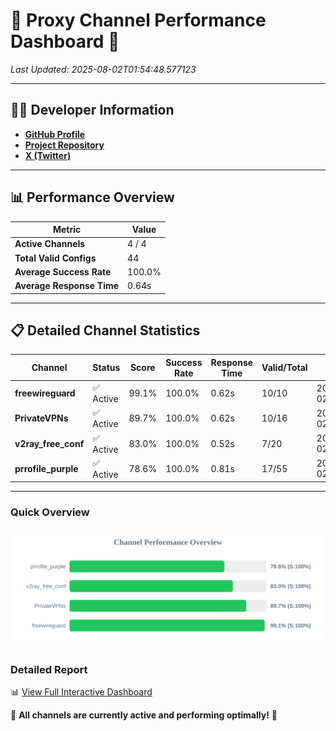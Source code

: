 # 🌟 Proxy Channel Performance Dashboard 🌟

_Last Updated: 2025-08-02T01:54:48.577123_

---

## 👩‍💻 Developer Information

- **[GitHub Profile](https://github.com/4n0nymou3)**  
- **[Project Repository](https://github.com/4n0nymou3/multi-proxy-config-fetcher)**  
- **[X (Twitter)](https://x.com/4n0nymou3)**  

---

## 📊 Performance Overview

| Metric                | Value       |
|-----------------------|-------------|
| **Active Channels**   | 4 / 4       |
| **Total Valid Configs** | 44          |
| **Average Success Rate** | 100.0%      |
| **Average Response Time** | 0.64s       |

---

## 📋 Detailed Channel Statistics

| Channel          | Status     | Score  | Success Rate | Response Time | Valid/Total | Last Success               |
|------------------|------------|--------|--------------|---------------|-------------|----------------------------|
| **freewireguard**  | ✅ Active  | 99.1%  | 100.0% | 0.62s         | 10/10       | 2025-08-02T01:54:48.575219 |
| **PrivateVPNs**  | ✅ Active  | 89.7%  | 100.0% | 0.62s         | 10/16       | 2025-08-02T01:54:47.934927 |
| **v2ray_free_conf**  | ✅ Active  | 83.0%  | 100.0% | 0.52s         | 7/20       | 2025-08-02T01:54:47.275537 |
| **prrofile_purple**  | ✅ Active  | 78.6%  | 100.0% | 0.81s         | 17/55       | 2025-08-02T01:54:46.654052 |

---

### Quick Overview
<div align="center">
  <a href="https://raw.githubusercontent.com/nullluser/NullRepo/refs/heads/main/assets/channel_stats_chart.svg">
    <img src="https://raw.githubusercontent.com/nullluser/NullRepo/refs/heads/main/assets/channel_stats_chart.svg" alt="Source Performance Statistics" width="800">
  </a>
</div>

### Detailed Report
📊 [View Full Interactive Dashboard](https://htmlpreview.github.io/?https://github.com/nullluser/NullRepo/blob/main/assets/performance_report.html)

🎉 **All channels are currently active and performing optimally!** 🎉
